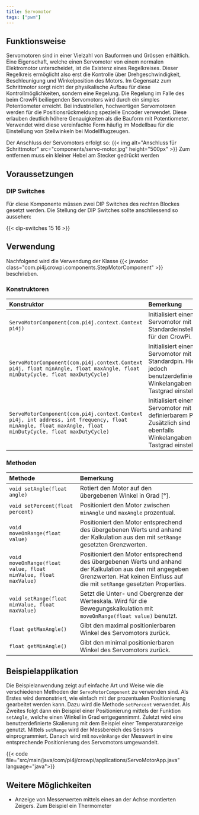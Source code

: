 ```yaml
---
title: Servomotor
tags: ["pwm"]
---
```


## Funktionsweise

Servomotoren sind in einer Vielzahl von Bauformen und Grössen erhältlich. Eine Eigenschaft, welche einen Servomotor von einem
normalen Elektromotor unterscheidet, ist die Existenz eines Regelkreises. Dieser Regelkreis ermöglicht also erst die Kontrolle über
Drehgeschwindigkeit, Beschleunigung und Winkelposition des Motors. Im Gegensatz zum Schrittmotor sorgt nicht der physikalische Aufbau
für diese Kontrollmöglichkeiten, sondern eine Regelung. Die Regelung im Falle des beim CrowPi beiliegenden Servomotors wird durch ein
simples Potentiometer erreicht. Bei industriellen, hochwertigen Servomotoren werden für die Positionsrückmeldung spezielle Encoder
verwendet. Diese erlauben deutlich höhere Genauigkeiten als die Bauform mit Potentiometer. Verwendet wird diese vereinfachte Form häufig im
Modellbau für die Einstellung von Stellwinkeln bei Modellflugzeugen.

Der Anschluss der Servomotors erfolgt so: {{< img alt="Anschluss für Schrittmotor" src="components/servo-motor.jpg" height="500px" >}}
Zum entfernen muss ein kleiner Hebel am Stecker gedrückt werden 
## Voraussetzungen

### DIP Switches

Für diese Komponente müssen zwei DIP Switches des rechten Blockes gesetzt werden. Die Stellung der DIP Switches sollte anschliessend so
aussehen:

{{< dip-switches 15 16 >}}

## Verwendung

Nachfolgend wird die Verwendung der Klasse {{< javadoc class="com.pi4j.crowpi.components.StepMotorComponent" >}} beschrieben.

### Konstruktoren

| Konstruktor                                                                                                                                              | Bemerkung                                                                                                                         |
|:---------------------------------------------------------------------------------------------------------------------------------------------------------|:----------------------------------------------------------------------------------------------------------------------------------|
| `ServoMotorComponent(com.pi4j.context.Context pi4j)`                                                                                                     | Initialisiert einen Servomotor mit den Standardeinstellungen für den CrowPi.                                                      |
| `ServoMotorComponent(com.pi4j.context.Context pi4j, float minAngle, float maxAngle, float minDutyCycle, float maxDutyCycle)`                             | Initialisiert einen Servomotor mit dem Standardpin. Hier sind jedoch benutzerdefinierte Winkelangaben sowie Tastgrad einstellbar. |
| `ServoMotorComponent(com.pi4j.context.Context pi4j, int address, int frequency, float minAngle, float maxAngle, float minDutyCycle, float maxDutyCycle)` | Initialisiert einen Servomotor mit frei definierbarem Pin. Zusätzlich sind ebenfalls Winkelangaben sowie Tastgrad einstellbar.    |

### Methoden

| Methode                                                         | Bemerkung                                                                                                                                                                                 |
|:----------------------------------------------------------------|:------------------------------------------------------------------------------------------------------------------------------------------------------------------------------------------|
| `void setAngle(float angle)`                                    | Rotiert den Motor auf den übergebenen Winkel in Grad [°].                                                                                                                                 |
| `void setPercent(float percent)`                                | Positioniert den Motor zwischen  `minAngle` und `maxAngle` prozentual.                                                                                                                    |
| `void moveOnRange(float value)`                                 | Positioniert den Motor entsprechend des übergebenen Werts und anhand der Kalkulation aus den mit `setRange` gesetzten Grenzwerten.                                                        |
| `void moveOnRange(float value, float minValue, float maxValue)` | Positioniert den Motor entsprechend des übergebenen Werts und anhand der Kalkulation aus den mit angegeben Grenzwerten. Hat keinen Einfluss auf die mit  `setRange` gesetzten Properties. |
| `void setRange(float minValue, float maxValue)`                 | Setzt die Unter- und Obergrenze der Werteskala. Wird für die Bewegungskalkulation mit  `moveOnRange(float value)` benutzt.                                                                |
| `float getMaxAngle()`                                           | Gibt den maximal positionierbaren Winkel des Servomotors zurück.                                                                                                                          |
| `float getMinAngle()`                                           | Gibt den minimal positionierbaren Winkel des Servomotors zurück.                                                                                                                          |


## Beispielapplikation

Die Beispielanwendung zeigt auf einfache Art und Weise wie die verschiedenen Methoden der `ServoMotorComponent` zu verwenden sind. Als
Erstes wird demonstriert, wie einfach mit der prozentualen Positionierung gearbeitet werden kann. Dazu wird die Methode `setPercent`
verwendet. Als Zweites folgt dann ein Beispiel einer Positionierung mittels der Funktion `setAngle`, welche einen Winkel in Grad
entgegennimmt. Zuletzt wird eine benutzerdefinierte Skalierung mit dem Beispiel einer Temperaturanzeige genutzt. Mittels `setRange` wird der
Messbereich des Sensors einprogrammiert. Danach wird mit `moveOnRange` der Messwert in eine entsprechende Positionierung des Servomotors
umgewandelt.

{{< code file="src/main/java/com/pi4j/crowpi/applications/ServoMotorApp.java" language="java">}}

## Weitere Möglichkeiten

- Anzeige von Messerwerten mittels eines an der Achse montierten Zeigers. Zum Beispiel ein Thermometer
